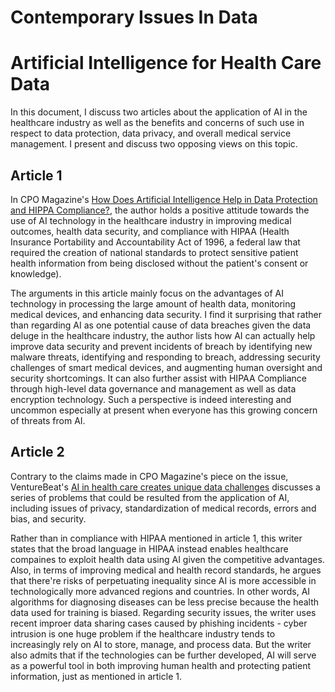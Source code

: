 # Contemporary Issues In Data

# Artificial Intelligence for Health Care Data
In this document, I discuss two articles about the application of AI in the healthcare industry as well as the benefits and concerns of such use in respect to data protection, data privacy, and overall medical service management. I present and discuss two opposing views on this topic.

## Article 1
In CPO Magazine's [How Does Artificial Intelligence Help in Data Protection and HIPPA Compliance?](https://www.cpomagazine.com/cyber-security/how-does-artificial-intelligence-help-in-data-protection-and-hipaa-compliance/), the author holds a positive attitude towards the use of AI technology in the healthcare industry in improving medical outcomes, health data security, and compliance with HIPAA (Health Insurance Portability and Accountability Act of 1996, a federal law that required the creation of national standards to protect sensitive patient health information from being disclosed without the patient's consent or knowledge).

The arguments in this article mainly focus on the advantages of AI technology in processing the large amount of health data, monitoring medical devices, and enhancing data security. I find it surprising that rather than regarding AI as one potential cause of data breaches given the data deluge in the healthcare industry, the author lists how AI can actually help improve data security and prevent incidents of breach by identifying new malware threats, identifying and responding to breach, addressing security challenges of smart medical devices, and augmenting human oversight and security shortcomings. It can also further assist with HIPAA Compliance through high-level data governance and management as well as data encryption technology. Such a perspective is indeed interesting and uncommon especially at present when everyone has this growing concern of threats from AI.

## Article 2
Contrary to the claims made in CPO Magazine's piece on the issue, VentureBeat's [AI in health care creates unique data challenges](https://venturebeat.com/2021/02/01/ai-in-health-care-creates-unique-data-challenges/) discusses a series of problems that could be resulted from the application of AI, including issues of privacy, standardization of medical records, errors and bias, and security. 

Rather than in compliance with HIPAA mentioned in article 1, this writer states that the broad language in HIPAA instead enables healthcare compaines to exploit health data using AI given the competitive advantages. Also, in terms of improving medical and health record standards, he argues that there're risks of perpetuating inequality since AI is more accessible in technologically more advanced regions and countries. In other words, AI algorithms for diagnosing diseases can be less precise because the health data used for training is biased. Regarding security issues, the writer uses recent improer data sharing cases caused by phishing incidents - cyber intrusion is one huge problem if the healthcare industry tends to increasingly rely on AI to store, manage, and process data. But the writer also admits that if the technologies can be further developed, AI will serve as a powerful tool in both improving human health and protecting patient information, just as mentioned in article 1.